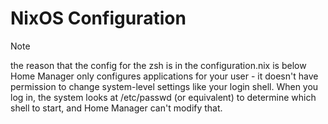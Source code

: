 # NixOS Configuration

> [!NOTE]
> the reason that the config for the zsh is in the configuration.nix is below
>Home Manager only configures applications for your user - it doesn't have permission to change system-level settings like your login shell. When you log in, the system looks at /etc/passwd (or equivalent) to determine which shell to start, and Home Manager can't modify that.
